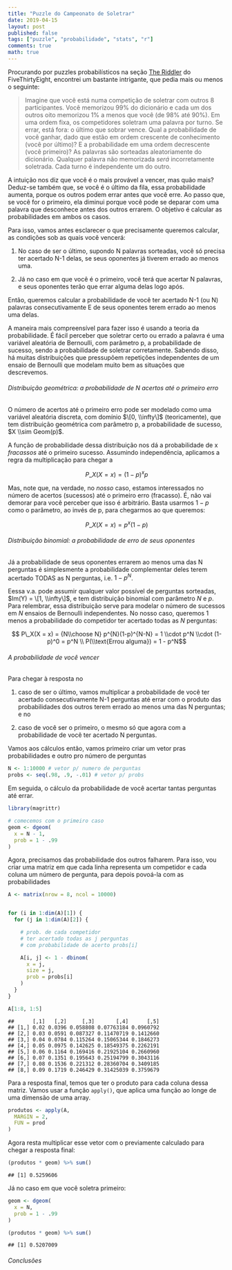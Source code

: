 ```yaml
---
title: "Puzzle do Campeonato de Soletrar"
date: 2019-04-15
layout: post
published: false
tags: ["puzzle", "probabilidade", "stats", "r"]
comments: true
math: true
---
```


Procurando por puzzles probabilísticos na seção [The
Riddler](https://fivethirtyeight.com/tag/the-riddler/) do
FiveThirtyEight, encontrei um bastante intrigante, que pedia mais ou
menos o seguinte:

> Imagine que você está numa competição de soletrar com outros 8
> participantes. Você memorizou 99% do dicionário e cada um dos outros
> oito memorizou 1% a menos que você (de 98% até 90%). Em uma ordem
> fixa, os competidores soletram uma palavra por turno. Se errar, está
> fora: o último que sobrar vence. Qual a probabilidade de você ganhar,
> dado que estão em ordem crescente de conhecimento (você por último)? E
> a probabilidade em uma ordem decrescente (você primeiro)? As palavras
> são sorteadas aleatoriamente do dicionário. Qualquer palavra não
> memorizada *será* incorretamente soletrada. Cada turno é independente
> um do outro.

A intuição nos diz que você é o mais provável a vencer, mas quão mais?
Deduz-se também que, se você é o último da fila, essa probabilidade
aumenta, porque os outros podem errar antes que você erre. Ao passo que,
se você for o primeiro, ela diminui porque você pode se deparar com uma
palavra que desconhece antes dos outros errarem. O objetivo é calcular
as probabilidades em ambos os casos.

Para isso, vamos antes esclarecer o que precisamente queremos calcular,
as condições sob as quais você vencerá:

1.  No caso de ser o último, supondo N palavras sorteadas, você só
    precisa ter acertado N-1 delas, se seus oponentes já tiverem errado
    ao menos uma.

2.  Já no caso em que você é o primeiro, você terá que acertar N
    palavras, e seus oponentes terão que errar alguma delas logo após.

Então, queremos calcular a probabilidade de você ter acertado N-1 (ou N)
palavras consecutivamente E de seus oponentes terem errado ao menos uma
delas.

A maneira mais compreensível para fazer isso é usando a teoria da
probabilidade. É fácil perceber que soletrar certo ou errado a palavra é
uma variável aleatória de Bernoulli, com parâmetro p, a probabilidade de
sucesso, sendo a probabilidade de soletrar corretamente. Sabendo disso,
há muitas distribuições que pressupõem repetições independentes de um
ensaio de Bernoulli que modelam muito bem as situações que descrevemos.

###### Distribuição geométrica: a probabilidade de N acertos até o primeiro erro

O número de acertos até o primeiro erro pode ser modelado como uma
variável aleatória discreta, com domínio $\[0, \\infty\]$
(teoricamente), que tem distribuição geométrica com parâmetro p, a
probabilidade de sucesso, $X \\sim Geom(p)$.

A função de probabilidade dessa distribuição nos dá a probabilidade de x
*fracassos* até o primeiro sucesso. Assumindo independência, aplicamos a
regra da multiplicação para chegar a

$$P\_X(X = x) = (1 - p)^xp $$

Mas, note que, na verdade, no *nosso* caso, estamos interessados no
número de acertos (sucessos) até o primeiro erro (fracasso). É, não vai
demorar para você perceber que isso é arbitrário. Basta usarmos $1-p$
como o parâmetro, ao invés de p, para chegarmos ao que queremos:

$$P\_X(X = x) = p^x(1-p)$$

###### Distribuição binomial: a probabilidade de erro de seus oponentes

Já a probabilidade de seus oponentes errarem ao menos uma das N
perguntas é simplesmente a probabilidade complementar deles terem
acertado TODAS as N perguntas, i.e. $1 - p^N$.

Eessa v.a. pode assumir qualquer valor possível de perguntas sorteadas,
$Im(Y) = \[1, \\infty\]$, e tem distribuição binomial com parâmetro $N$
e $p$. Para relembrar, essa distribuição serve para modelar o número de
sucessos em $N$ ensaios de Bernoulli independentes. No nosso caso,
queremos 1 menos a probabilidade do competidor ter acertado todas as $N$
perguntas:

$$ P\_X(X = x) = {N\\choose N} p^{N}(1-p)^{N-N} = 1 \\cdot p^N \\cdot
(1-p)^0 = p^N \\ P(\\text{Errou alguma}) = 1 - p^N$$

###### A probabilidade de você vencer

Para chegar à resposta no

1.  caso de ser o último, vamos multiplicar a probabilidade de você ter
    acertado consecutivamente N-1 perguntas até errar com o produto das
    probabilidades dos outros terem errado ao menos uma das N perguntas;
    e no

2.  caso de você ser o primeiro, o mesmo só que agora com a
    probabilidade de você ter acertado N perguntas.

Vamos aos cálculos então, vamos primeiro criar um vetor pras
probabilidades e outro pro número de perguntas

``` r
N <- 1:10000 # vetor p/ numero de perguntas
probs <- seq(.98, .9, -.01) # vetor p/ probs
```

Em seguida, o cálculo da probabilidade de você acertar tantas perguntas
até errar.

``` r
library(magrittr)

# comecemos com o primeiro caso
geom <- dgeom(
  x = N - 1,
  prob = 1 - .99
)
```

Agora, precisamos das probabilidade dos outros falharem. Para isso, vou
criar uma matriz em que cada linha representa um competidor e cada
coluna um número de pergunta, para depois povoá-la com as probabilidades

``` r
A <- matrix(nrow = 8, ncol = 10000)


for (i in 1:dim(A)[1]) {
  for (j in 1:dim(A)[2]) {

    # prob. de cada competidor
    # ter acertado todas as j perguntas
    # com probabilidade de acerto probs[i]

    A[i, j] <- 1 - dbinom(
      x = j,
      size = j,
      prob = probs[i]
    )
  }
}

A[1:8, 1:5]
```

    ##      [,1]   [,2]     [,3]       [,4]      [,5]
    ## [1,] 0.02 0.0396 0.058808 0.07763184 0.0960792
    ## [2,] 0.03 0.0591 0.087327 0.11470719 0.1412660
    ## [3,] 0.04 0.0784 0.115264 0.15065344 0.1846273
    ## [4,] 0.05 0.0975 0.142625 0.18549375 0.2262191
    ## [5,] 0.06 0.1164 0.169416 0.21925104 0.2660960
    ## [6,] 0.07 0.1351 0.195643 0.25194799 0.3043116
    ## [7,] 0.08 0.1536 0.221312 0.28360704 0.3409185
    ## [8,] 0.09 0.1719 0.246429 0.31425039 0.3759679

Para a resposta final, temos que ter o produto para cada coluna dessa
matriz. Vamos usar a função `apply()`, que aplica uma função ao longe de
uma dimensão de uma array.

``` r
produtos <- apply(A,
  MARGIN = 2,
  FUN = prod
)
```

Agora resta multiplicar esse vetor com o previamente calculado para
chegar a resposta final:

``` r
(produtos * geom) %>% sum()
```

    ## [1] 0.5259606

Já no caso em que você soletra primeiro:

``` r
geom <- dgeom(
  x = N,
  prob = 1 - .99
)

(produtos * geom) %>% sum()
```

    ## [1] 0.5207009

###### Conclusões
